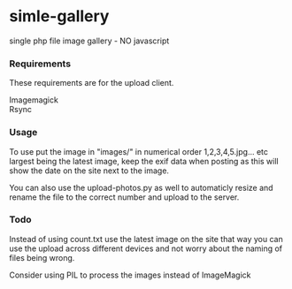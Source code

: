 # simle-gallery

single php file image gallery - NO javascript

### Requirements
These requirements are for the upload client.  

Imagemagick  
Rsync  

### Usage

To use put the image in "images/" in numerical order 1,2,3,4,5.jpg... etc largest being the latest image, keep the exif data when posting as this will show the date on the site next to the image.  

You can also use the upload-photos.py as well to automaticly resize and rename the file to the correct number and upload to the server.  

### Todo

Instead of using count.txt use the latest image on the site that way you can use the upload across different devices and not worry about the naming of files being wrong.  

Consider using PIL to process the images instead of ImageMagick  
